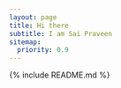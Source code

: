 ```yaml
---
layout: page
title: Hi there
subtitle: I am Sai Praveen
sitemap:
  priority: 0.9
---
```


{% include README.md %}
